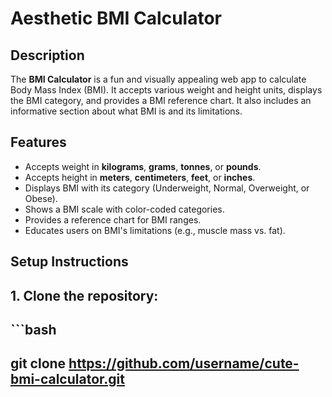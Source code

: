 # Aesthetic BMI Calculator 

## Description
The **BMI Calculator** is a fun and visually appealing web app to calculate Body Mass Index (BMI). It accepts various weight and height units, displays the BMI category, and provides a BMI reference chart. It also includes an informative section about what BMI is and its limitations.

## Features
- Accepts weight in **kilograms**, **grams**, **tonnes**, or **pounds**.
- Accepts height in **meters**, **centimeters**, **feet**, or **inches**.
- Displays BMI with its category (Underweight, Normal, Overweight, or Obese).
- Shows a BMI scale with color-coded categories.
- Provides a reference chart for BMI ranges.
- Educates users on BMI's limitations (e.g., muscle mass vs. fat).

## Setup Instructions
## 1. Clone the repository:
 ##  ```bash
##   git clone https://github.com/username/cute-bmi-calculator.git
